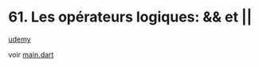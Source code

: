 # 61. Les opérateurs logiques: && et ||

[udemy](https://www.udemy.com/course/flutter-dart-creez-des-applications-pour-ios-et-android/learn/lecture/26927066#overview)

voir [main.dart](./main.dart)

